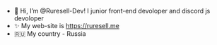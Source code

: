 - 👋 Hi, I’m @Ruresell-Dev! I junior front-end devoloper and discord js devoloper
- ✨ My web-site is https://ruresell.me
- 🇷🇺 My country - Russia 
